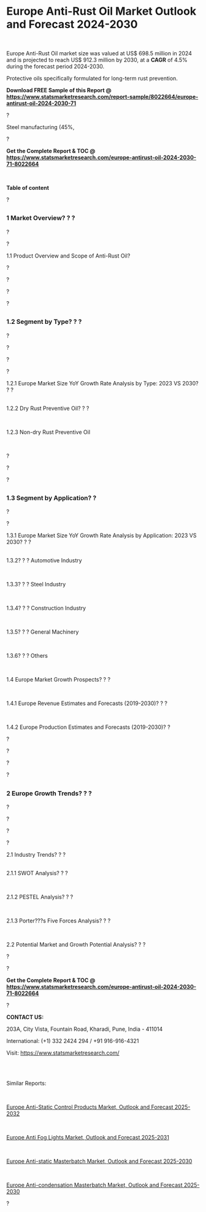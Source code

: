 <h1>Europe Anti-Rust Oil Market Outlook and Forecast 2024-2030</h1><br/><p>Europe Anti-Rust Oil market size was valued at US$ 698.5 million in 2024 and is projected to reach US$ 912.3 million by 2030, at a <strong>CAGR</strong> of 4.5% during the forecast period 2024-2030.</p>
 
 
 
 <p>Protective oils specifically formulated for long-term rust prevention.</p>
 
 
 
 <div><b>Download FREE Sample of this Report @ <a href="https://www.statsmarketresearch.com/download-free-sample/8022664/europe-antirust-oil-2024-2030-71">https://www.statsmarketresearch.com/report-sample/8022664/europe-antirust-oil-2024-2030-71</a></b></div>
 
 
 
 <p>? </p>
 
 
 
 <p>Steel manufacturing (45%,</p>
 
 
 
 <p>? </p>
 
 
 
 <div><b>Get the Complete Report & TOC @ <a href="https://www.statsmarketresearch.com/europe-antirust-oil-2024-2030-71-8022664">https://www.statsmarketresearch.com/europe-antirust-oil-2024-2030-71-8022664</a></b></div>
 
 
 
 <p><br />
 
 <b>Table of content</b></p>
 
 
 
 <p>? </p>
 
 
 
 <h2><span style="font-size:16px"><strong>1 Market Overview? ? ? </strong></span></h2>
 
 
 
 <p>? </p>
 
 
 
 <p>? </p>
 
 
 
 <p>1.1 Product Overview and Scope of Anti-Rust Oil? </p>
 
 
 
 <p>? </p>
 
 
 
 <p>? </p>
 
 
 
 <p>? </p>
 
 
 
 <p>? </p>
 
 
 
 <h2><strong><span style="font-size:16px">1.2 Segment by Type? ? ? </span></strong></h2>
 
 
 
 <p>? </p>
 
 
 
 <p>? </p>
 
 
 
 <p>? </p>
 
 
 
 <p>? </p>
 
 
 
 <p>1.2.1 Europe Market Size YoY Growth Rate Analysis by Type: 2023 VS 2030? ? ? <br />
 
 <br />
 
 1.2.2 Dry Rust Preventive Oil? ? ? <br />
 
 <br />
 
 1.2.3 Non-dry Rust Preventive Oil<br />
 
 <br />
 
 ? </p>
 
 
 
 <p>? </p>
 
 
 
 <p>? </p>
 
 
 
 <h2><span style="font-size:16px"><strong>1.3 Segment by Application? ? </strong></span></h2>
 
 
 
 <p>? </p>
 
 
 
 <p>? </p>
 
 
 
 <p>1.3.1 Europe Market Size YoY Growth Rate Analysis by Application: 2023 VS 2030? ? ? <br />
 
 <br />
 
 1.3.2? ? ? Automotive Industry<br />
 
 <br />
 
 1.3.3? ? ? Steel Industry<br />
 
 <br />
 
 1.3.4? ? ? Construction Industry<br />
 
 <br />
 
 1.3.5? ? ? General Machinery<br />
 
 <br />
 
 1.3.6? ? ? Others<br />
 
 <br />
 
 1.4 Europe Market Growth Prospects? ? ? <br />
 
 <br />
 
 1.4.1 Europe Revenue Estimates and Forecasts (2019-2030)? ? ? <br />
 
 <br />
 
 1.4.2 Europe Production Estimates and Forecasts (2019-2030)? ? </p>
 
 
 
 <p>? </p>
 
 
 
 <p>? </p>
 
 
 
 <p>? </p>
 
 
 
 <p>? </p>
 
 
 
 <h2><span style="font-size:16px"><strong>2 Europe Growth Trends? ? ? </strong></span></h2>
 
 
 
 <p>? </p>
 
 
 
 <p>? </p>
 
 
 
 <p>? </p>
 
 
 
 <p>? </p>
 
 
 
 <p>2.1 Industry Trends? ? ? <br />
 
 <br />
 
 2.1.1 SWOT Analysis? ? ? <br />
 
 <br />
 
 2.1.2 PESTEL Analysis? ? ? <br />
 
 <br />
 
 2.1.3 Porter???s Five Forces Analysis? ? ? <br />
 
 <br />
 
 2.2 Potential Market and Growth Potential Analysis? ? ? </p>
 
 
 
 <p>? </p>
 
 
 
 <p>? </p>
 
 
 
 <div><b>Get the Complete Report & TOC @ <a href="https://www.statsmarketresearch.com/europe-antirust-oil-2024-2030-71-8022664">https://www.statsmarketresearch.com/europe-antirust-oil-2024-2030-71-8022664</a></b></div>
 
 
 
 <p>? </p>
 
 
 
 <p><b>CONTACT US:</b><br />
 
 203A, City Vista, Fountain Road, Kharadi, Pune, India - 411014<br />
 
 International: (+1) 332 2424 294 / +91 916-916-4321<br />
 
 Visit: <a href="https://www.statsmarketresearch.com/">https://www.statsmarketresearch.com/</a><br />
 
 <br />
 
 <br />
 
 Similar Reports:<br />
 
 <br />
 
 <a href="https://www.statsmarketresearch.com/europe-antistatic-control-s-forecast-2025-2032-55-8030574">Europe Anti-Static Control Products Market, Outlook and Forecast 2025-2032</a><br />
 
 <br />
 
 <a href="https://www.statsmarketresearch.com/europe-anti-fog-lights-forecast-2024-2030-871-8006508">Europe Anti Fog Lights Market, Outlook and Forecast 2025-2031</a><br />
 
 <br />
 
 <a href="https://www.statsmarketresearch.com/europe-antistatic-masterbatch-forecast-2025-2030-691-8026675">Europe Anti-static Masterbatch Market, Outlook and Forecast 2025-2030</a><br />
 
 <br />
 
 <a href="https://www.statsmarketresearch.com/europe-anticondensation-masterbatch-forecast-2025-2030-837-8026674">Europe Anti-condensation Masterbatch Market, Outlook and Forecast 2025-2030</a><br />
 
 ? </p>